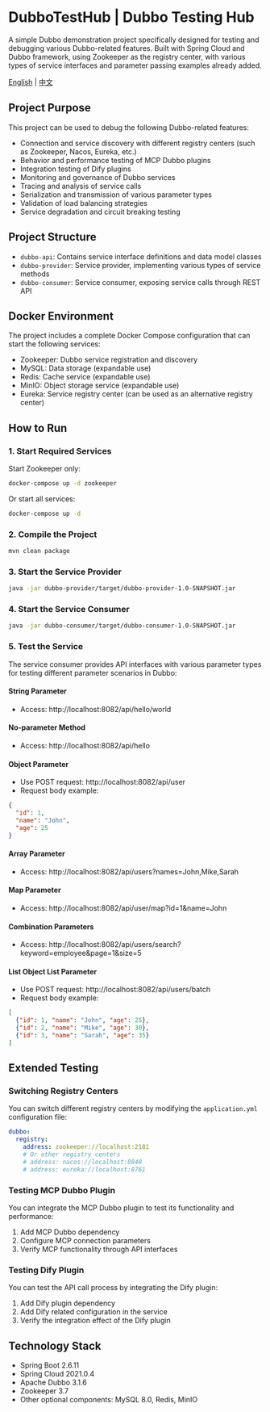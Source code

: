 # DubboTestHub | Dubbo Testing Hub

A simple Dubbo demonstration project specifically designed for testing and debugging various Dubbo-related features. Built with Spring Cloud and Dubbo framework, using Zookeeper as the registry center, with various types of service interfaces and parameter passing examples already added.

[English](#project-purpose) | [中文](./README_zh.md)

## Project Purpose

This project can be used to debug the following Dubbo-related features:
- Connection and service discovery with different registry centers (such as Zookeeper, Nacos, Eureka, etc.)
- Behavior and performance testing of MCP Dubbo plugins
- Integration testing of Dify plugins
- Monitoring and governance of Dubbo services
- Tracing and analysis of service calls
- Serialization and transmission of various parameter types
- Validation of load balancing strategies
- Service degradation and circuit breaking testing

## Project Structure

- `dubbo-api`: Contains service interface definitions and data model classes
- `dubbo-provider`: Service provider, implementing various types of service methods
- `dubbo-consumer`: Service consumer, exposing service calls through REST API

## Docker Environment

The project includes a complete Docker Compose configuration that can start the following services:
- Zookeeper: Dubbo service registration and discovery
- MySQL: Data storage (expandable use)
- Redis: Cache service (expandable use)
- MinIO: Object storage service (expandable use)
- Eureka: Service registry center (can be used as an alternative registry center)

## How to Run

### 1. Start Required Services

Start Zookeeper only:
```bash
docker-compose up -d zookeeper
```

Or start all services:
```bash
docker-compose up -d
```

### 2. Compile the Project

```bash
mvn clean package
```

### 3. Start the Service Provider

```bash
java -jar dubbo-provider/target/dubbo-provider-1.0-SNAPSHOT.jar
```

### 4. Start the Service Consumer

```bash
java -jar dubbo-consumer/target/dubbo-consumer-1.0-SNAPSHOT.jar
```

### 5. Test the Service

The service consumer provides API interfaces with various parameter types for testing different parameter scenarios in Dubbo:

#### String Parameter
- Access: http://localhost:8082/api/hello/world

#### No-parameter Method
- Access: http://localhost:8082/api/hello

#### Object Parameter
- Use POST request: http://localhost:8082/api/user
- Request body example:
```json
{
  "id": 1,
  "name": "John",
  "age": 25
}
```

#### Array Parameter
- Access: http://localhost:8082/api/users?names=John,Mike,Sarah

#### Map Parameter
- Access: http://localhost:8082/api/user/map?id=1&name=John

#### Combination Parameters
- Access: http://localhost:8082/api/users/search?keyword=employee&page=1&size=5

#### List<User> Object List Parameter
- Use POST request: http://localhost:8082/api/users/batch
- Request body example:
```json
[
  {"id": 1, "name": "John", "age": 25},
  {"id": 2, "name": "Mike", "age": 30},
  {"id": 3, "name": "Sarah", "age": 35}
]
```

## Extended Testing

### Switching Registry Centers
You can switch different registry centers by modifying the `application.yml` configuration file:

```yaml
dubbo:
  registry:
    address: zookeeper://localhost:2181
    # Or other registry centers
    # address: nacos://localhost:8848
    # address: eureka://localhost:8761
```

### Testing MCP Dubbo Plugin
You can integrate the MCP Dubbo plugin to test its functionality and performance:

1. Add MCP Dubbo dependency
2. Configure MCP connection parameters
3. Verify MCP functionality through API interfaces

### Testing Dify Plugin
You can test the API call process by integrating the Dify plugin:

1. Add Dify plugin dependency
2. Add Dify related configuration in the service
3. Verify the integration effect of the Dify plugin

## Technology Stack

- Spring Boot 2.6.11
- Spring Cloud 2021.0.4
- Apache Dubbo 3.1.6
- Zookeeper 3.7
- Other optional components: MySQL 8.0, Redis, MinIO 